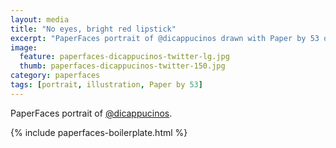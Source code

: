 ```yaml
---
layout: media
title: "No eyes, bright red lipstick"
excerpt: "PaperFaces portrait of @dicappucinos drawn with Paper by 53 on an iPad."
image: 
  feature: paperfaces-dicappucinos-twitter-lg.jpg
  thumb: paperfaces-dicappucinos-twitter-150.jpg
category: paperfaces
tags: [portrait, illustration, Paper by 53]
---
```


PaperFaces portrait of [@dicappucinos](http://twitter.com/dicappucinos).

{% include paperfaces-boilerplate.html %}